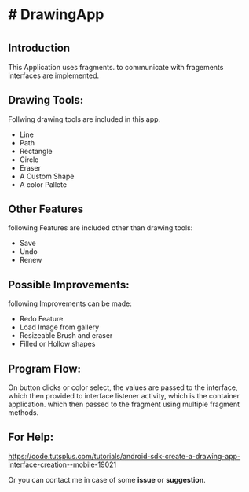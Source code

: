 <h1># DrawingApp<h1>
<h2>Introduction</h2>
<p>This Application uses fragments. to communicate with fragements interfaces are implemented.</p>
<h2>Drawing Tools:</h2>
<p>Follwing drawing tools are included in this app.</p>
<ul>
  <li>Line</li>
  <li>Path</li>
  <li>Rectangle</li>
  <li>Circle</li>
  <li>Eraser</li>
  <li>A Custom Shape</li>
  <li>A color Pallete</li>
</ul>
<h2>Other Features</h2>
<p>following Features are included other than drawing tools:</p>
<ul>
  <li>Save</li>
  <li>Undo</li>
  <li>Renew</li>
</ul>
<h2>Possible Improvements:</h2>
<p>following Improvements can be made:</p>
<ul>
  <li>Redo Feature</li>
  <li>Load Image from gallery</li>
  <li>Resizeable Brush and eraser</li>
  <li>Filled or Hollow shapes</li>
</ul>

<h2>Program Flow:</h2>
<p>On button clicks or color select, the values are passed to the interface, which then provided to interface listener activity, which is the container application. which then passed to the fragment using multiple fragment methods.</p>
<h2>For Help:</h2>
<a href="https://code.tutsplus.com/tutorials/android-sdk-create-a-drawing-app-interface-creation--mobile-19021">https://code.tutsplus.com/tutorials/android-sdk-create-a-drawing-app-interface-creation--mobile-19021</a>
<p>Or you can contact me in case of some <b>issue</b> or <b>suggestion</b>.</p>
